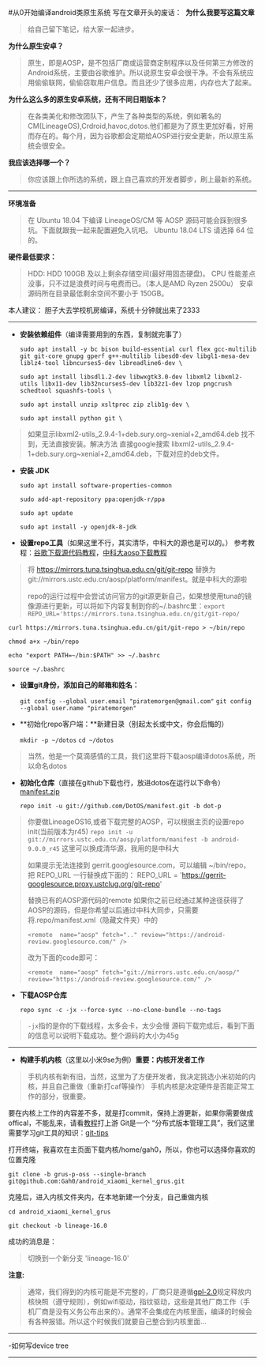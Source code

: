 ﻿#从0开始编译android类原生系统
﻿写在文章开头的废话：
﻿
﻿**为什么我要写这篇文章**
> 给自己留下笔记，给大家一起进步。

﻿**为什么原生安卓？**
> 原生，即是AOSP，是不包括厂商或运营商定制程序以及任何第三方修改的Android系统，主要由谷歌维护。所以说原生安卓会很干净。不会有系统应用偷偷联网，偷偷窃取用户信息。而且还少了很多应用，内存也大了起来。

﻿**为什么这么多的原生安卓系统，还有不同日期版本？**
> 在各类美化和修改团队下，产生了各种类型的系统，例如著名的CM(LineageOS),Crdroid,havoc,dotos.他们都是为了原生更加好看，好用而存在的。每个月，因为谷歌都会定期给AOSP进行安全更新，所以原生系统会很安全。

﻿**我应该选择哪一个？**
> 你应该跟上你所选的系统，跟上自己喜欢的开发者脚步，刷上最新的系统。


----------

**环境准备**

> 在 Ubuntu 18.04 下编译 LineageOS/CM 等 AOSP
> 源码可能会踩到很多坑。下面就跟我一起来配置避免入坑吧。
> Ubuntu 18.04 LTS 请选择 64 位的。

**硬件最低要求：**
>  HDD: HDD 100GB 及以上剩余存储空间(最好用固态硬盘)。
>  CPU 性能差点没事，只不过是浪费时间与电费而已。（本人是AMD Ryzen 2500u）
>  安卓源码所在目录最低剩余空间不要小于 150GB。

本人建议：
胆子大去学校机房编译，系统十分钟就出来了2333

----------

 - **安装依赖组件**（编译需要用到的东西，复制就完事了）

    `sudo apt install -y bc bison build-essential curl flex gcc-multilib git git-core gnupg gperf g++-multilib libesd0-dev libgl1-mesa-dev liblz4-tool libncurses5-dev libreadline6-dev \`
    
    `sudo apt install libsdl1.2-dev libwxgtk3.0-dev libxml2 libxml2-utils libx11-dev lib32ncurses5-dev lib32z1-dev lzop pngcrush schedtool squashfs-tools \`

    `sudo apt install unzip xsltproc zip zlib1g-dev \`
    
    `sudo apt install python git \`

> 如果显示libxml2-utils_2.9.4-1+deb.sury.org~xenial+2_amd64.deb 找不到，无法直接安装。解决方法
直接google搜索 libxml2-utils_2.9.4-1+deb.sury.org~xenial+2_amd64.deb，下载对应的deb文件。

 - **安装 JDK**

    `sudo apt install software-properties-common`
    
    `sudo add-apt-repository ppa:openjdk-r/ppa`
    
    `sudo apt update`
    
    `sudo apt install -y openjdk-8-jdk`

 - **设置repo工具**（如果这里不行，其实清华，中科大的源也是可以的。）
参考教程：[谷歌下载源代码教程][1]，[中科大aosp下载教程][2]

> 将 https://mirrors.tuna.tsinghua.edu.cn/git/git-repo 替换为 git://mirrors.ustc.edu.cn/aosp/platform/manifest。就是中科大的源啦
> 
> repo的运行过程中会尝试访问官方的git源更新自己，如果想使用tuna的镜像源进行更新，可以将如下内容复制到你的~/.bashrc里：`export REPO_URL='https://mirrors.tuna.tsinghua.edu.cn/git/git-repo/`
    
`curl https://mirrors.tuna.tsinghua.edu.cn/git/git-repo > ~/bin/repo`

`chmod a+x ~/bin/repo`

`echo "export PATH=~/bin:$PATH" >> ~/.bashrc`

`source ~/.bashrc`

 - **设置git身份，添加自己的邮箱和姓名：**

    `git config --global user.email "piratemorgen@gmail.com"`
    `git config --global user.name "piratemorgen"`

 - **初始化repo客户端：**新建目录（别起太长或中文，你会后悔的）

    `mkdir -p ~/dotos`
    `cd ~/dotos`

> 当然，他是一个莫滴感情的工具，我们这里将下载aosp编译dotos系统，所以命名dotos

 - **初始化仓库**（直接在github下载也行，放进dotos在运行以下命令）[manifest.zip][3]

    `repo init -u git://github.com/DotOS/manifest.git -b dot-p`

> 你要做LineageOS16,或者下载完整的AOSP，可以根据主页的设置repo init(当前版本为r45)
>`repo init -u git://mirrors.ustc.edu.cn/aosp/platform/manifest -b android-9.0.0_r45`
> 这里可以换成清华源，我用的是中科大
> 
> 如果提示无法连接到 gerrit.googlesource.com，可以编辑 ~/bin/repo，把 REPO_URL 一行替换成下面的：
> REPO_URL = 'https://gerrit-googlesource.proxy.ustclug.org/git-repo'
>
> 替换已有的AOSP源代码的remote
> 如果你之前已经通过某种途径获得了AOSP的源码，但是你希望以后通过中科大同步，只需要将.repo/manifest.xml（隐藏文件夹）中的
> 
>    `<remote  name="aosp"
>     fetch=".."
>     review="https://android-review.googlesource.com/" />`
> 
> 改为下面的code即可：
> 
>    `<remote  name="aosp"
>     fetch="git://mirrors.ustc.edu.cn/aosp/"
>     review="https://android-review.googlesource.com/" />`

 - **下载AOSP仓库**

    `repo sync -c -jx --force-sync --no-clone-bundle --no-tags`

> `-jx`指的是你的下载线程，太多会卡，太少会慢
源码下载完成后，看到下面的信息可以说明下载成功。整个源码的大小为45g


----------


 - **构建手机内核**（这里以小米9se为例）**重要：内核开发者工作**

> 手机内核有新有旧，当然，这里为了方便开发者，我决定挑选小米初始的内核，并且自己重做（重新打caf等操作）
手机内核是决定硬件是否能正常工作的部分，很重要。

要在内核上工作的内容差不多，就是打commit，保持上游更新，如果你需要做成offical，不能乱来，请看[教程][4]打上游
Git是一个 “分布式版本管理工具”，我们这里需要学习git工具的知识：[git-tips][5]

打开终端，我喜欢在主页面下载内核/home/gah0，所以，你也可以选择你喜欢的位置克隆

`git clone -b grus-p-oss --single-branch git@github.com:Gah0/android_xiaomi_kernel_grus.git`

克隆后，进入内核文件夹内，在本地新建一个分支，自己重做内核

`cd android_xiaomi_kernel_grus` 

`git checkout -b lineage-16.0` 

成功的消息是：

> 切换到一个新分支 'lineage-16.0'

**注意:**

> 通常，我们得到的内核可能是不完整的，厂商只是遵循[gpl-2.0][6]规定释放内核快照（遵守规则），例如wifi驱动，指纹驱动，这些是其他厂商工作（手机厂商是没有义务公布出来的）。通常不会集成在内核里面，编译的时候会有各种报错。所以这个时候我们就要自己整合到内核里面...



----------

 -如何写device tree


----------



 
 


  [1]: https://source.android.com/source/downloading.html
  [2]: https://lug.ustc.edu.cn/wiki/mirrors/help/aosp
  [3]: https://github.com/DotOS/manifest
  [4]: https://github.com/android-linux-stable/notes
  [5]: https://github.com/521xueweihan/git-tips
  [6]: https://directory.fsf.org/wiki/License:GPL-2.0